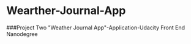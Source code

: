 # Wearther-Journal-App
###Project Two "Weather Journal App"-Application-Udacity Front End Nanodegree
